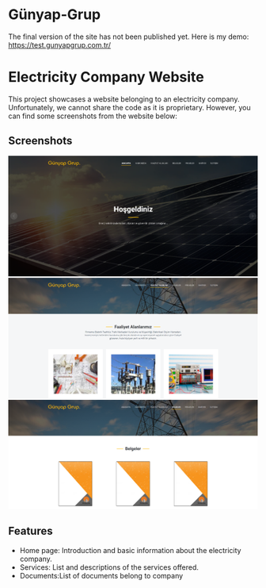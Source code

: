 # Günyap-Grup
The final version of the site has not been published yet.
Here is my demo: https://test.gunyapgrup.com.tr/

# Electricity Company Website
This project showcases a website belonging to an electricity company. Unfortunately, we cannot share the code as it is proprietary. However, you can find some screenshots from the website below:

## Screenshots

![Homepage](home.png)
![Services](services.png)
![Documents](documents.png)


## Features

- Home page: Introduction and basic information about the electricity company.
- Services: List and descriptions of the services offered.
- Documents:List of documents belong to company
